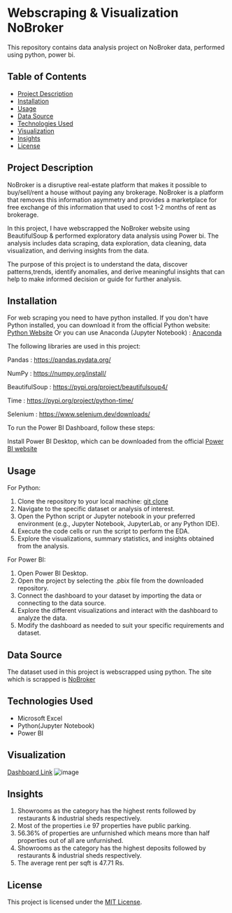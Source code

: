 # Webscraping & Visualization NoBroker
This repository contains data analysis project on NoBroker data, performed using python, power bi.

## Table of Contents

- [Project Description](#project-description)
- [Installation](#installation)
- [Usage](#usage)
- [Data Source](#data-source)
- [Technologies Used](#technologies-used)
- [Visualization](#visualization)
- [Insights](#insights)
- [License](#license)

## Project Description
NoBroker is a disruptive real-estate platform that makes it possible to buy/sell/rent a house without paying any brokerage. NoBroker is a platform that removes this information asymmetry and provides a marketplace for free exchange of this information that used to cost 1-2 months of rent as brokerage.

In this project, I have webscrapped the NoBroker website using BeautifulSoup & performed exploratory data analysis using Power bi. The analysis includes data scraping, data exploration, data cleaning, data visualization, and deriving insights from the data.

The purpose of this project is to understand the data, discover patterns,trends, identify anomalies, and derive meaningful insights that can help to make informed decision or guide for further analysis.

## Installation
For web scraping you need to have python installed. 
If you don't have Python installed, you can download it from the official Python website: [Python Website](https://www.python.org/downloads/) Or you can use Anaconda (Jupyter Notebook) : [Anaconda](https://www.anaconda.com/)

The following libraries are used in this project: 

 Pandas : https://pandas.pydata.org/
 
 NumPy : https://numpy.org/install/
 
 BeautifulSoup : https://pypi.org/project/beautifulsoup4/
 
 Time : https://pypi.org/project/python-time/
 
 Selenium : https://www.selenium.dev/downloads/
 
To run the Power BI Dashboard, follow these steps:

Install Power BI Desktop, which can be downloaded from the official [Power BI website](https://app.powerbi.com/)

##  Usage
For Python:
1. Clone the repository to your local machine: [git clone](https://github.com/Rupanavale/Webscraping-&-Visualization-NoBroker.git)
2. Navigate to the specific dataset or analysis of interest.
3. Open the Python script or Jupyter notebook in your preferred environment (e.g., Jupyter Notebook, JupyterLab, or any Python IDE).
4. Execute the code cells or run the script to perform the EDA.
5. Explore the visualizations, summary statistics, and insights obtained from the analysis.

For Power BI:
1. Open Power BI Desktop.
2. Open the project by selecting the .pbix file from the downloaded repository.
3. Connect the dashboard to your dataset by importing the data or connecting to the data source.
4. Explore the different visualizations and interact with the dashboard to analyze the data.
5. Modify the dashboard as needed to suit your specific requirements and dataset.

## Data Source
The dataset used in this project is webscrapped using python.
The site which is scrapped is [NoBroker](https://www.nobroker.in/property/commercial/rent/pune/multiple?searchParam=W3sibGF0IjoxOC41NTc3NDQ2LCJsb24iOjczLjkxMjQ2NzQsInBsYWNlSWQiOiJDaElKaVNGeWVzWEF3anNScmN5RkZzUHlzTkUiLCJwbGFjZU5hbWUiOiJQdW5lIiwic2hvd01hcCI6ZmFsc2V9LHsibGF0IjoxOC42Mjk3ODExLCJsb24iOjczLjc5OTcwOTQsInBsYWNlSWQiOiJDaElKcy1xOWZ6ZTR3anNSLUtDbnNkcGxRaXciLCJwbGFjZU5hbWUiOiJQaW1wcmktQ2hpbmNod2FkIiwic2hvd01hcCI6ZmFsc2V9LHsibGF0IjoxOC41OTEyNzE2LCJsb24iOjczLjczODkwODk5OTk5OTk5LCJwbGFjZUlkIjoiQ2hJSjd4c0VTTUM3d2pzUjVkN0R3MXJyeWRBIiwicGxhY2VOYW1lIjoiSGluamF3YWRpIiwic2hvd01hcCI6ZmFsc2V9XQ==&radius=2.0&city=pune&locality=Pune,Pimpri-Chinchwad,Hinjawadi&commercialPropertyType=OFFICE_SPACE,COWORKING,SHOP,SHOWROOM,GODOWN_WAREHOUSE,INDUSTRIAL_SHED,INDUSTRIAL_BUILDING,OTHER_BUSINESS,RESTAURANT_OR_CAFE&orderBy=lastUpdateDate,desc)


## Technologies Used
- Microsoft Excel
- Python(Jupyter Notebook)
- Power BI

## Visualization
[Dashboard Link](https://github.com/Rupanavale/Webscraping-&-Visualization-NoBroker/blob/main/NoBroker%20pb.pbix)
![image](https://github.com/Rupanavale/NoBroker-end-to-end-data-analysis-project/assets/109949193/55f7a6a0-d1c9-4732-965f-bb12b9d4e990)



## Insights
1. Showrooms as the category has the highest rents followed by restaurants & industrial sheds respectively.
2. Most of the properties i.e 97 properties have public parking.
3. 56.36% of properties are unfurnished which means more than half properties out of all are unfurnished.
4. Showrooms as the category has the highest deposits followed by restaurants & industrial sheds respectively.
5. The average rent per sqft is 47.71 Rs.



## License
This project is licensed under the [MIT License](LICENSE).
